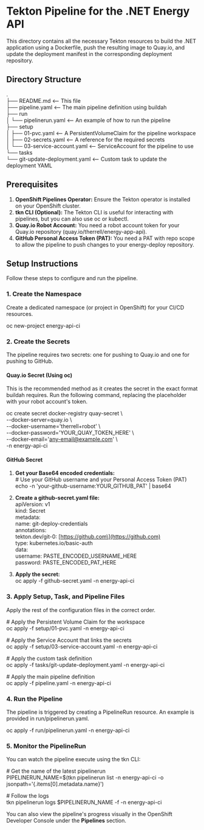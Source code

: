# **Tekton Pipeline for the .NET Energy API**

This directory contains all the necessary Tekton resources to build the .NET application using a Dockerfile, push the resulting image to Quay.io, and update the deployment manifest in the corresponding deployment repository.

## **Directory Structure**

.  
├── README.md               \<-- This file  
├── pipeline.yaml           \<-- The main pipeline definition using buildah  
├── run  
│   └── pipelinerun.yaml    \<-- An example of how to run the pipeline  
├── setup  
│   ├── 01-pvc.yaml         \<-- A PersistentVolumeClaim for the pipeline workspace  
│   ├── 02-secrets.yaml     \<-- A reference for the required secrets  
│   └── 03-service-account.yaml \<-- ServiceAccount for the pipeline to use  
└── tasks  
    └── git-update-deployment.yaml \<-- Custom task to update the deployment YAML

## **Prerequisites**

1. **OpenShift Pipelines Operator:** Ensure the Tekton operator is installed on your OpenShift cluster.  
2. **tkn CLI (Optional):** The Tekton CLI is useful for interacting with pipelines, but you can also use oc or kubectl.  
3. **Quay.io Robot Account:** You need a robot account token for your Quay.io repository (quay.io/therrell/energy-app-api).  
4. **GitHub Personal Access Token (PAT):** You need a PAT with repo scope to allow the pipeline to push changes to your energy-deploy repository.

## **Setup Instructions**

Follow these steps to configure and run the pipeline.

### **1\. Create the Namespace**

Create a dedicated namespace (or project in OpenShift) for your CI/CD resources.

oc new-project energy-api-ci

### **2\. Create the Secrets**

The pipeline requires two secrets: one for pushing to Quay.io and one for pushing to GitHub.

#### **Quay.io Secret (Using oc)**

This is the recommended method as it creates the secret in the exact format buildah requires. Run the following command, replacing the placeholder with your robot account's token.

oc create secret docker-registry quay-secret \\  
  \--docker-server=quay.io \\  
  \--docker-username='therrell+robot' \\  
  \--docker-password='YOUR\_QUAY\_TOKEN\_HERE' \\  
  \--docker-email='any-email@example.com' \\  
  \-n energy-api-ci

#### **GitHub Secret**

1. **Get your Base64 encoded credentials:**  
   \# Use your GitHub username and your Personal Access Token (PAT)  
   echo \-n 'your-github-username:YOUR\_GITHUB\_PAT' | base64

2. **Create a github-secret.yaml file:**  
   apiVersion: v1  
   kind: Secret  
   metadata:  
     name: git-deploy-credentials  
     annotations:  
       tekton.dev/git-0: \[https://github.com\](https://github.com)  
   type: kubernetes.io/basic-auth  
   data:  
     username: PASTE\_ENCODED\_USERNAME\_HERE  
     password: PASTE\_ENCODED\_PAT\_HERE

3. **Apply the secret:**  
   oc apply \-f github-secret.yaml \-n energy-api-ci

### **3\. Apply Setup, Task, and Pipeline Files**

Apply the rest of the configuration files in the correct order.

\# Apply the Persistent Volume Claim for the workspace  
oc apply \-f setup/01-pvc.yaml \-n energy-api-ci

\# Apply the Service Account that links the secrets  
oc apply \-f setup/03-service-account.yaml \-n energy-api-ci

\# Apply the custom task definition  
oc apply \-f tasks/git-update-deployment.yaml \-n energy-api-ci

\# Apply the main pipeline definition  
oc apply \-f pipeline.yaml \-n energy-api-ci

### **4\. Run the Pipeline**

The pipeline is triggered by creating a PipelineRun resource. An example is provided in run/pipelinerun.yaml.

oc apply \-f run/pipelinerun.yaml \-n energy-api-ci

### **5\. Monitor the PipelineRun**

You can watch the pipeline execute using the tkn CLI:

\# Get the name of the latest pipelinerun  
PIPELINERUN\_NAME=$(tkn pipelinerun list \-n energy-api-ci \-o jsonpath='{.items\[0\].metadata.name}')

\# Follow the logs  
tkn pipelinerun logs $PIPELINERUN\_NAME \-f \-n energy-api-ci

You can also view the pipeline's progress visually in the OpenShift Developer Console under the **Pipelines** section.